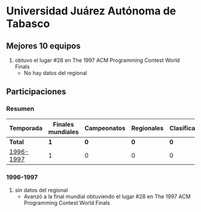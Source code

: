 # Universidad Juárez Autónoma de Tabasco

## Mejores 10 equipos

1. _<Desconocido>_ obtuvo el lugar #28 en The 1997 ACM Programming Contest World Finals
    - No hay datos del regional

## Participaciones

### Resumen

| Temporada | Finales mundiales | Campeonatos | Regionales | Clasificatorios | Equipos |
| --- | --- | --- | --- | --- | --- |
| **Total** | **1** | **0** | **0** | **0** | **1** |
| [1996-1997](#1996-1997) | 1 | 0 | 0 | 0 | 1 |

### 1996-1997

1. _<Desconocido>_ sin datos del regional
    - Avanzó a la final mundial obtuviendo el lugar #28 en The 1997 ACM Programming Contest World Finals



